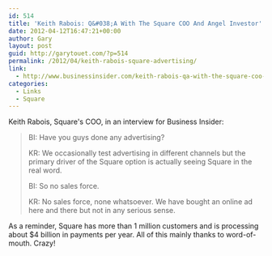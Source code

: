 ```yaml
---
id: 514
title: 'Keith Rabois: Q&#038;A With The Square COO And Angel Investor'
date: 2012-04-12T16:47:21+00:00
author: Gary
layout: post
guid: http://garytouet.com/?p=514
permalink: /2012/04/keith-rabois-square-advertising/
link:
  - http://www.businessinsider.com/keith-rabois-qa-with-the-square-coo-and-angel-investor-2012-4?op=1
categories:
  - Links
  - Square
---
```


Keith Rabois, Square's COO, in an interview for Business Insider:
<blockquote>BI: Have you guys done any advertising? 

KR: We occasionally test advertising in different channels but the primary driver of the Square option is actually seeing Square in the real word.

BI: So no sales force.

KR: No sales force, none whatsoever. We have bought an online ad here and there but not in any serious sense.</blockquote>

As a reminder, Square has more than 1 million customers and is processing about $4 billion in payments per year. All of this mainly thanks to word-of-mouth. Crazy!
